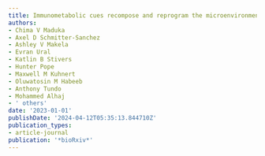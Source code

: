 ```yaml
---
title: Immunometabolic cues recompose and reprogram the microenvironment around biomaterials
authors:
- Chima V Maduka
- Axel D Schmitter-Sanchez
- Ashley V Makela
- Evran Ural
- Katlin B Stivers
- Hunter Pope
- Maxwell M Kuhnert
- Oluwatosin M Habeeb
- Anthony Tundo
- Mohammed Alhaj
- ' others'
date: '2023-01-01'
publishDate: '2024-04-12T05:35:13.844710Z'
publication_types:
- article-journal
publication: '*bioRxiv*'
---
```

